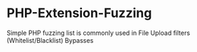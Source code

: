 # PHP-Extension-Fuzzing
Simple PHP fuzzing list is commonly used in File Upload filters (Whitelist/Blacklist) Bypasses
